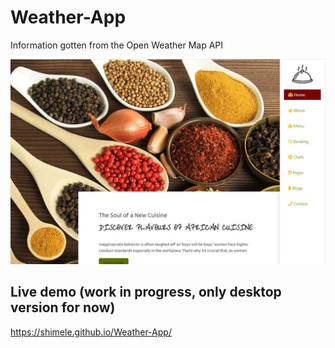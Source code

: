# Weather-App
 Information gotten from the Open Weather Map API


![alt text](https://github.com/Shimele/Restaurant-site/blob/master/images/screenshot.JPG)

## Live demo (work in progress, only desktop version for now)
https://shimele.github.io/Weather-App/


